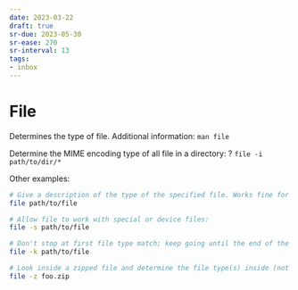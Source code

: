 ```yaml
---
date: 2023-03-22
draft: true
sr-due: 2023-05-30
sr-ease: 270
sr-interval: 13
tags:
- inbox
---
```


# File

Determines the type of file. Additional information: `man file`

Determine the MIME encoding type of all file in a directory: ?
`file -i path/to/dir/*`

Other examples:

```bash
# Give a description of the type of the specified file. Works fine for files with no file extension:
file path/to/file

# Allow file to work with special or device files:
file -s path/to/file

# Don't stop at first file type match; keep going until the end of the file:
file -k path/to/file

# Look inside a zipped file and determine the file type(s) inside (not worked when I tried it):
file -z foo.zip

```